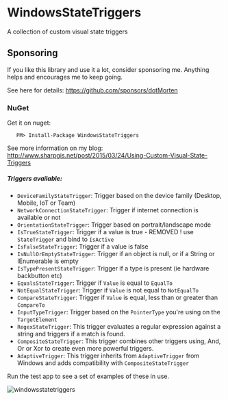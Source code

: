 # WindowsStateTriggers
A collection of custom visual state triggers

## Sponsoring

If you like this library and use it a lot, consider sponsoring me. Anything helps and encourages me to keep going.

See here for details: https://github.com/sponsors/dotMorten

### NuGet

Get it on nuget:
```
   PM> Install-Package WindowsStateTriggers 
```

See more information on my blog:
http://www.sharpgis.net/post/2015/03/24/Using-Custom-Visual-State-Triggers

##### Triggers available:
- `DeviceFamilyStateTrigger`: Trigger based on the device family (Desktop, Mobile, IoT or Team)
- `NetworkConnectionStateTrigger`: Trigger if internet connection is available or not
- `OrientationStateTrigger`: Trigger based on portrait/landscape mode
- `IsTrueStateTrigger`: Trigger if a value is true - REMOVED ! use `StateTrigger` and bind to `IsActive`
- `IsFalseStateTrigger`: Trigger if a value is false
- `IsNullOrEmptyStateTrigger`: Trigger if an object is null, or if a String or IEnumerable is empty
- `IsTypePresentStateTrigger`: Trigger if a type is present (ie hardware backbutton etc)
- `EqualsStateTrigger`: Trigger if `Value` is equal to `EqualTo`
- `NotEqualStateTrigger`: Trigger if `Value` is not equal to `NotEqualTo`
- `CompareStateTrigger`: Trigger if `Value` is equal, less than or greater than `CompareTo`
- `InputTypeTrigger`: Trigger based on the `PointerType` you're using on the `TargetElement`
- `RegexStateTrigger`: This trigger evaluates a regular expression against a string and triggers if a match is found.
- `CompositeStateTrigger`: This trigger combines other triggers using, And, Or or Xor to create even more powerful triggers.
- `AdaptiveTrigger`: This trigger inherits from `AdaptiveTrigger` from Windows and adds compatibility with `CompositeStateTrigger` 

Run the test app to see a set of examples of these in use.

![windowsstatetriggers](https://cloud.githubusercontent.com/assets/1378165/7996451/483cb19e-0ad5-11e5-9be8-a41aa2127fef.gif)

